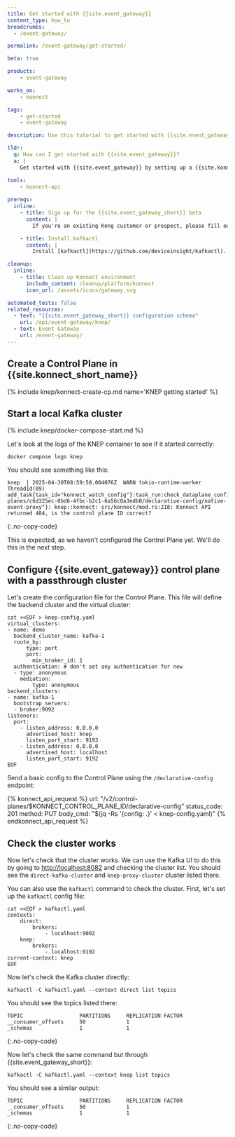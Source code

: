 ```yaml
---
title: Get started with {{site.event_gateway}}
content_type: how_to
breadcrumbs:
  - /event-gateway/

permalink: /event-gateway/get-started/

beta: true

products:
    - event-gateway

works_on:
    - konnect

tags:
    - get-started
    - event-gateway

description: Use this tutorial to get started with {{site.event_gateway}}.

tldr: 
  q: How can I get started with {{site.event_gateway}}?
  a: | 
    Get started with {{site.event_gateway}} by setting up a {{site.konnect_short_name}} Control Plane and a Kafka cluster, then configuring the Control Plane using the `/declarative_config` endpoint of the Control Plane Config API.

tools:
    - konnect-api
  
prereqs:
  inline:
    - title: Sign up for the {{site.event_gateway_short}} beta
      content: |
        If you're an existing Kong customer or prospect, please fill out the [beta participation form](https://konghq.com/lp/register-kafka-proxy-beta) and we will reach out to you.

    - title: Install kafkactl
      content: |
        Install [kafkactl](https://github.com/deviceinsight/kafkactl). You'll need it to interact with Kafka clusters. 

cleanup:
  inline:
    - title: Clean up Konnect environment
      include_content: cleanup/platform/konnect
      icon_url: /assets/icons/gateway.svg

automated_tests: false
related_resources:
  - text: "{{site.event_gateway_short}} configuration schema"
    url: /api/event-gateway/knep/
  - text: Event Gateway
    url: /event-gateway/
---
```


## Create a Control Plane in {{site.konnect_short_name}}

{% include knep/konnect-create-cp.md name='KNEP getting started' %}

## Start a local Kafka cluster

{% include knep/docker-compose-start.md %}

Let's look at the logs of the KNEP container to see if it started correctly:
```shell
docker compose logs knep
```

You should see something like this:
```
knep  | 2025-04-30T08:59:58.004076Z  WARN tokio-runtime-worker ThreadId(09) add_task{task_id="konnect_watch_config"}:task_run:check_dataplane_config{cp_config_url="/v2/control-planes/c6d325ec-0bd6-4fbc-b2c1-6a56c0a3edb0/declarative-config/native-event-proxy"}: knep::konnect: src/konnect/mod.rs:218: Konnect API returned 404, is the control plane ID correct?
```
{:.no-copy-code}

This is expected, as we haven't configured the Control Plane yet. We'll do this in the next step.

## Configure {{site.event_gateway}} control plane with a passthrough cluster 

Let's create the configuration file for the Control Plane. This file will define the backend cluster and the virtual cluster:

```shell
cat <<EOF > knep-config.yaml
virtual_clusters:
- name: demo
  backend_cluster_name: kafka-1
  route_by:
      type: port
      port:
        min_broker_id: 1
  authentication: # don't set any authentication for now 
  - type: anonymous
    mediation:
        type: anonymous
backend_clusters:
- name: kafka-1 
  bootstrap_servers:
  - broker:9092 
listeners:
  port:
    - listen_address: 0.0.0.0
      advertised_host: knep
      listen_port_start: 9193
    - listen_address: 0.0.0.0
      advertised_host: localhost
      listen_port_start: 9192
EOF
```

Send a basic config to the Control Plane using the `/declarative-config` endpoint:

<!--vale off-->
{% konnect_api_request %}
url: "/v2/control-planes/$KONNECT_CONTROL_PLANE_ID/declarative-config"
status_code: 201
method: PUT
body_cmd: "$(jq -Rs '{config: .}' < knep-config.yaml)"
{% endkonnect_api_request %}
<!--vale on-->


## Check the cluster works

Now let's check that the cluster works. We can use the Kafka UI to do this by going to [http://localhost:8082](http://localhost:8082) and checking the cluster list. 
You should see the `direct-kafka-cluster` and `knep-proxy-cluster` cluster listed there.

You can also use the `kafkactl` command to check the cluster. First, let's set up the `kafkactl` config file:
```shell
cat <<EOF > kafkactl.yaml
contexts:
    direct:
        brokers:
            - localhost:9092
    knep:
        brokers:
            - localhost:9192
current-context: knep
EOF
```

Now let's check the Kafka cluster directly:
```shell
kafkactl -C kafkactl.yaml --context direct list topics
```

You should see the topics listed there:
```shell
TOPIC                  PARTITIONS     REPLICATION FACTOR
__consumer_offsets     50             1
_schemas               1              1
```
{:.no-copy-code}

Now let's check the same command but through {{site.event_gateway_short}}:
```shell
kafkactl -C kafkactl.yaml --context knep list topics
```

You should see a similar output:
```shell
TOPIC                  PARTITIONS     REPLICATION FACTOR
__consumer_offsets     50             1
_schemas               1              1
```
{:.no-copy-code}


<!-- 

## Add prefix to the cluster 

TODO!
 -->